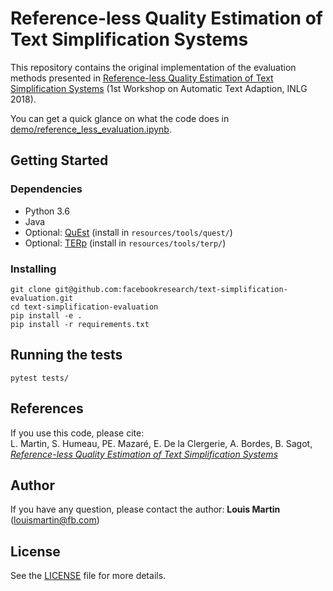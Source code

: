# Reference-less Quality Estimation of Text Simplification Systems

This repository contains the original implementation of the evaluation methods presented in [Reference-less Quality Estimation of Text Simplification Systems](https://www.aclweb.org/anthology/W18-7005) (1st Workshop on Automatic Text Adaption, INLG 2018).

You can get a quick glance on what the code does in [demo/reference_less_evaluation.ipynb](https://github.com/facebookresearch/text-simplification-evaluation/blob/master/demo/reference_less_evaluation.ipynb).

## Getting Started

### Dependencies

* Python 3.6
* Java
* Optional: [QuEst](https://github.com/ghpaetzold/questplusplus) (install in `resources/tools/quest/`)
* Optional: [TERp](https://github.com/snover/terp) (install in `resources/tools/terp/`)

### Installing

```
git clone git@github.com:facebookresearch/text-simplification-evaluation.git
cd text-simplification-evaluation
pip install -e .
pip install -r requirements.txt
```

## Running the tests
```
pytest tests/
```

## References

If you use this code, please cite:  
L. Martin, S. Humeau, PE. Mazaré, E. De la Clergerie, A. Bordes, B. Sagot, [*Reference-less Quality Estimation of Text Simplification Systems*](https://arxiv.org/abs/1901.10746)

## Author

If you have any question, please contact the author:
**Louis Martin** ([louismartin@fb.com](mailto:louismartin@fb.com))

## License

See the [LICENSE](LICENSE) file for more details.
